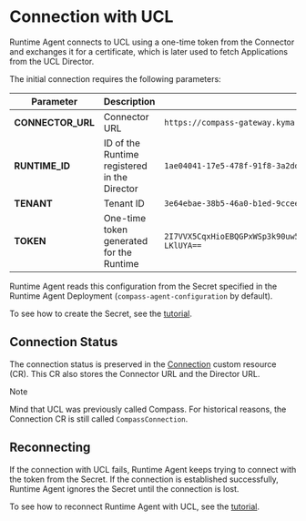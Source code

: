 # Connection with UCL

Runtime Agent connects to UCL using a one-time token from the Connector and exchanges it for a certificate, which is later used to fetch Applications from the UCL Director.

The initial connection requires the following parameters:

| **Parameter** | **Description** | **Example value** |
|---------------|-----------------|-------------------|
| **CONNECTOR_URL** | Connector URL | `https://compass-gateway.kyma.local/connector/graphql` |
| **RUNTIME_ID** | ID of the Runtime registered in the Director | `1ae04041-17e5-478f-91f8-3a2ddc7700de` |
| **TENANT** | Tenant ID  | `3e64ebae-38b5-46a0-b1ed-9ccee153a0ae` |
| **TOKEN** | One-time token generated for the Runtime | `2I7VVX5CqxHioEBQGPxWSp3k90uw51tmx5dbo0IZd5VNFzGoPfppYrMIuoCNwFOKp05wsioJNLJYxdI-LKlUYA==` |

Runtime Agent reads this configuration from the Secret specified in the Runtime Agent Deployment (`compass-agent-configuration` by default).

To see how to create the Secret, see the [tutorial](./tutorials/01-90-configure-runtime-agent-with-compass.md).

## Connection Status

The connection status is preserved in the [Connection](../../resources/04-20-compassconnection.md) custom resource (CR). This CR also stores the Connector URL and the Director URL.

> [!NOTE]
> Mind that UCL was previously called Compass. For historical reasons, the Connection CR is still called `CompassConnection`.

## Reconnecting

If the connection with UCL fails, Runtime Agent keeps trying to connect with the token from the Secret. If the connection is established successfully, Runtime Agent ignores the Secret until the connection is lost.

To see how to reconnect Runtime Agent with UCL, see the [tutorial](./tutorials/01-100-reconnect-runtime-agent-with-compass.md).
